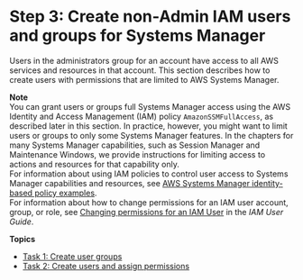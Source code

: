 # Step 3: Create non\-Admin IAM users and groups for Systems Manager<a name="setup-create-iam-user"></a>

Users in the administrators group for an account have access to all AWS services and resources in that account\. This section describes how to create users with permissions that are limited to AWS Systems Manager\.

**Note**  
You can grant users or groups full Systems Manager access using the AWS Identity and Access Management \(IAM\) policy `AmazonSSMFullAccess`, as described later in this section\. In practice, however, you might want to limit users or groups to only some Systems Manager features\. In the chapters for many Systems Manager capabilities, such as Session Manager and Maintenance Windows, we provide instructions for limiting access to actions and resources for that capability only\.  
For information about using IAM policies to control user access to Systems Manager capabilities and resources, see [AWS Systems Manager identity\-based policy examples](security_iam_id-based-policy-examples.md)\.  
For information about how to change permissions for an IAM user account, group, or role, see [Changing permissions for an IAM User](https://docs.aws.amazon.com/IAM/latest/UserGuide/id_users_change-permissions.html) in the *IAM User Guide*\.

**Topics**
+ [Task 1: Create user groups](setup-create-users-nonadmin-groups.md)
+ [Task 2: Create users and assign permissions](setup-create-users-nonadmin-users.md)